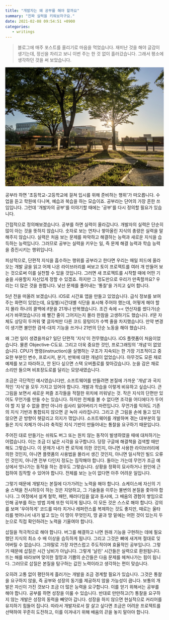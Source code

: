 ```yaml
---
title: "개발자는 왜 공부를 해야 할까요"
summary: "진짜 실력을 키워보자구요."
date: 2021-02-08 09:54:51 +0900
categories:
   - writings
---
```


> 블로그에 매주 포스트를 올리기로 마음을 먹었습니다. 재미난 것을 해야 글감이 생기는데, 정신을 차리고 보니 이번 주는 한 것 없이 흘러갔습니다. 그래서 평소에 생각하던 것을 써 보았습니다.

![campus-grass.jpg](/assets/images/campus-grass.jpg)

공부라 하면 '초등학교-고등학교에 걸쳐 입시를 위해 준비하는 행위'가 떠오릅니다. 수업을 듣고 학원에 다니며, 예습과 복습을 하는 모습이죠. 공부라는 단어의 가장 흔한 쓰임입니다. 그런데 '개발자의 공부'를 이야기할 때에는 '공부'를 다시 정의할 필요가 있습니다.

간접적으로 정의해보겠습니다. 공부를 하면 실력이 올라갑니다. 개발자의 실력은 단순히 많이 아는 것을 뜻하지 않습니다. 숫자로 보는 연차나 쌓아올린 지식의 총량은 실력을 말해주지 않습니다. 실력은 처음 보는 문제를 파악하고 해결하는 능력과 새로운 지식을 습득하는 능력입니다. 그러므로 공부는 실력을 키우는 일, 즉 문제 해결 능력과 학습 능력을 증진시키는 행위입니다.

피상적으로, 단편적 지식을 흡수하는 행위를 공부라고 한다면 우리는 매일 피드에 올라오는 개발 글을 읽고 어제 나온 라이브러리를 써보고 토이 프로젝트를 여러 개 만들어 보는 것으로써 이를 실천할 수 있을 것입니다. 그러면 새 프로젝트를 시작할 때에 어떤 기술을 사용할지 자신있게 정할 수 있겠죠. 하지만 그 정도만으로 우리가 만족할까요? 우리는 더 많은 것을 원합니다. 낯선 문제를 풀어내는 '통찰'을 가지고 싶어 합니다.

5년 전을 떠올려 보겠습니다. iOS로 시간표 앱을 만들고 있었습니다. 급식 정보를 보여주는 화면이 있었는데, 요일별/시간대별 식단을 표시해 주어야 했는데, 어떻게 해야 할 지 몰라 하나의 콜백에 if문을 21개나 반복했습니다. 조건 속에 =< 연산자를 썼다가(순서가 바뀌었습니다) 왜 빨간 줄이 그어지는지 몰라 한참을 고생하기도 했습니다. if문 자체도 상당히 두꺼워 몇 글자씩만 다른 코드 뭉텅이가 수백 줄을 차지했습니다. 만약 변경이 생기면 불안한 검색-대치 기능을 쓰거나 21번의 단순 노동을 해야 했습니다.

왜 그런 일이 생겼을까요? 일단 단편적 '지식'이 전무했습니다. iOS 플랫폼이 처음이었습니다. 물론 Objective-C도요. 그리고 더욱 중요한 것인, 프로그래밍의 '개념'이 없었습니다. CPU가 명령(instruction)을 실행하는 구조가 지속되는 한 가장 기초적이고 중요한 부분인 변수, 프로시저, 분기, 반복에 대한 개념이 없었습니다. 아무것도 모른 채로 예제를 보고 따라하고, 안 된다 싶으면 스택 오버플로를 찾아갔습니다. 눈을 감은 채로 소리만 들으며 비포장도로를 달리는 모양새였습니다.

조금은 극단적인 예시였습니다만, 소프트웨어를 만들려면 본질에 가까운 '개념'과 국지적인 '지식'을 모두 가지고 있어야 합니다. 개발과 학습을 이렇게 비유하고 싶습니다. 큰 그림을 보면서 새로운 퍼즐 조각들을 적절한 위치에 끼워넣는 것. 작은 지식의 단편만 있어도 무언가를 만들 수는 있습니다. 하지만 전체를 볼 수 없다면 조각을 어디에다가 두어야 할 지 알 수 없을 뿐만 아니라 쉽사리 잃어버리기 마련입니다. 무언가를 익혀도 기존의 지식 기반과 통합되지 않으면 곧 녹아 사라집니다. 그리고 큰 그림을 손에 들고 있지 않으면 곧 방향이 헷갈리고 의지가 꺾입니다. 소프트웨어를 개발하며 겪는 대부분의 일들은 지식 자체가 아니라 축적된 지식 기반이 만들어내는 통찰을 요구하기 때문입니다.

주어진 대로 만들기는 쉬워도 버그 또는 원치 않는 동작이 발생하였을 때에 대처하기는 어렵습니다. 이는 조금 더 넓은 시각을 요구합니다. 당장 구글에 해결책을 검색할 때만 해도 그렇습니다. 이 문제가 내가 짠 로직에 의한 것인지, 아니면 사용한 라이브러리에 의한 것인지, 아니면 플랫폼의 사용법을 몰라서 생긴 것인지, 아니면 일시적인 빌드 오류인 것인지, 아니면 전부 다인지 정도는 짐작해야 합니다. 돌아는 가는데 무언가 조금 예상에서 엇나가는 동작을 하는 경우도 그렇습니다. 상황을 정확히 묘사하거나 원인에 근접하여 짐작할 수 있어야 합니다. 전체를 보는 눈이 없다면 아주 어려운 일입니다.

그렇기 때문에 개발자는 본질에 다가가려는 노력을 해야 합니다. 쇼케이스에 자신의 기술 스택을 전시하듯이 하는 것은 지양하고, 그 기술들을 이루는 불변의 본질을 좇아야 합니다. 그 여정에서 설계 철학, 패턴, 패러다임을 앎과 동시에, 그 배움의 경험이 쌓임으로 인해 공부를 하는 방법 자체 또한 익히게 됩니다. 이 모든 것은 스스로 해야 합니다. 강의를 보며 '우아하게' 코드를 따라 치거나 레퍼런스를 복제하는 것도 좋지만, 때로는 울타리를 벗어나서 내가 밟고 있는 이 땅이 무엇인지, 땅 끝과 땅 밑에는 어떤 것이 있는지 두 눈으로 직접 확인하려는 노력을 기울여야 합니다.

삽질을 적극적으로 해야 합니다. 버그를 해결하고 나면 원래 기능을 구현하는 데에 필요했던 지식의 최소 수 배 이상을 습득하게 됩니다. 그리고 그것은 뼈에 새겨져 절대로 잊어버릴 수 없습니다. 그야말로 가장 자연스럽고 주도적이며 효율적인 공부입니다. 그렇기 때문에 삽질은 시간 낭비가 아닙니다. 그렇게 '날린' 시간들은 실력으로 환원됩니다. 뜨는 해를 바라보며 맞이한 절망과 기쁨의 순간들은 다음 문제를 헤쳐나가는 힘이 됩니다. 그러므로 삽질은 본질을 탐구하는 값진 노력이라고 생각하는 편이 맞습니다.

오히려 고통 없이 평탄하게 흘러가는 개발을 조금 경계할 필요가 있습니다. 그것은 통찰을 요구하지 않을, 즉 공부와 성장의 동기를 제공하지 않을 가능성이 큽니다. 보통의 개발은 자신이 가진 것보다 조금 더 많은 능력을 요구합니다. 이를 얻기 위해서는 공부를 해야 합니다. 공부를 하면 성장을 이룰 수 있습니다. 반대로 만만하고(?) 통찰을 요구하지 않는 개발은 성장의 동력을 빼앗아 갑니다. 성장을 하지 않으면 현실적으로 커리어를 유지하기 힘들어 집니다. 따라서 개발자로서 잘 살고 싶다면 조금은 어려운 프로젝트를 선택하여 꾸준히 도전하고, 이를 이겨내기 위해 배움의 끈을 놓지 말아야 합니다.
